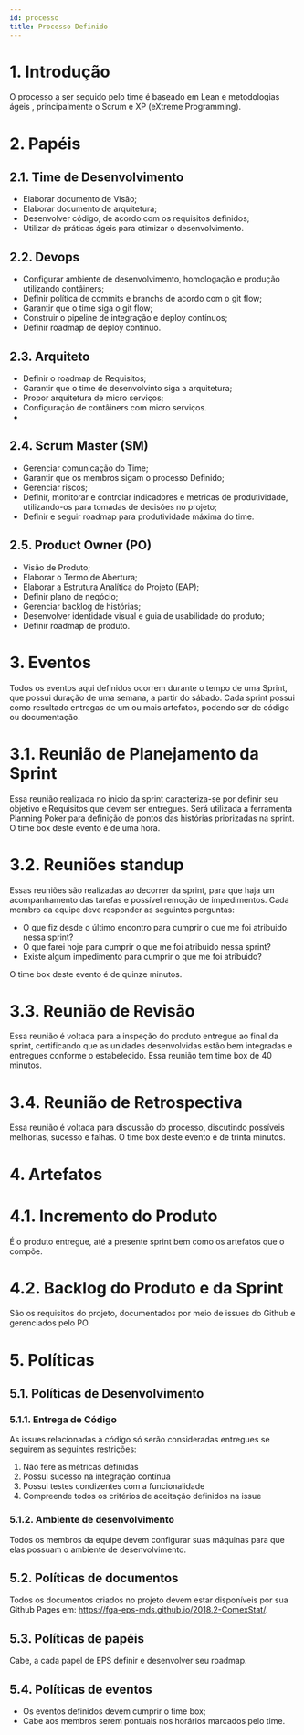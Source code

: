 ```yaml
---
id: processo
title: Processo Definido
---
```


# 1. Introdução

O processo a ser seguido pelo time é baseado em Lean e metodologias ágeis , principalmente o Scrum e
XP (eXtreme Programming).

# 2. Papéis

## 2.1. Time de Desenvolvimento

- Elaborar documento de Visão;
- Elaborar documento de arquitetura;
- Desenvolver código, de acordo com os requisitos definidos;
- Utilizar de práticas ágeis para otimizar o desenvolvimento.

## 2.2. Devops

- Configurar ambiente de desenvolvimento, homologação e produção utilizando contâiners;
- Definir política de commits e branchs de acordo com o git flow;
- Garantir que o time siga o git flow;
- Construir o pipeline de integração e deploy contínuos;
- Definir roadmap de deploy contínuo.

## 2.3. Arquiteto

- Definir o roadmap de Requisitos;
- Garantir que o time de desenvolvinto siga a arquitetura;
- Propor arquitetura de micro serviços;
- Configuração de contâiners com micro serviços.
-
## 2.4. Scrum Master (SM)

- Gerenciar comunicação do Time;
- Garantir que os membros sigam o processo Definido;
- Gerenciar riscos;
- Definir, monitorar e controlar indicadores e metricas de produtividade, utilizando-os para tomadas de decisões no projeto;
- Definir e seguir roadmap para produtividade máxima do time.

## 2.5. Product Owner (PO)

- Visão de Produto;
- Elaborar o Termo de Abertura;
- Elaborar a Estrutura Analítica do Projeto (EAP);
- Definir plano de negócio;
- Gerenciar backlog de histórias;
- Desenvolver identidade visual e guia de usabilidade do produto;
- Definir roadmap de produto.


# 3. Eventos

 Todos os eventos aqui definidos ocorrem durante o tempo de uma Sprint, que possui duração de uma semana,
 a partir do sábado. Cada sprint possui como resultado entregas de um ou mais artefatos, podendo ser de código
 ou documentação.

# 3.1. Reunião de Planejamento da Sprint

Essa reunião realizada no inicio da sprint caracteriza-se por definir seu objetivo e Requisitos
que devem ser entregues. Será utilizada a ferramenta Planning Poker para definição de pontos
das histórias priorizadas na sprint. O time box deste evento é de uma hora.

# 3.2. Reuniões standup

Essas reuniões são realizadas ao decorrer da sprint, para que haja um acompanhamento
das tarefas e possível remoção de impedimentos. Cada membro da equipe deve responder as seguintes
perguntas:
- O que fiz desde o último encontro para cumprir o que me foi atribuido nessa sprint?
- O que farei hoje para cumprir o que me foi atribuido nessa sprint?
- Existe algum impedimento para cumprir o que me foi atribuido?

 O time box deste evento é de quinze minutos.

# 3.3. Reunião de Revisão

Essa reunião é voltada para a inspeção do produto entregue ao final da sprint,
certificando que as unidades desenvolvidas estão bem integradas e entregues conforme
o estabelecido. Essa reunião tem time box de 40 minutos.

# 3.4. Reunião de Retrospectiva

Essa reunião é voltada para discussão do processo, discutindo possíveis melhorias,
sucesso e falhas.
 O time box deste evento é de trinta minutos.

# 4. Artefatos

# 4.1. Incremento do Produto

É o produto entregue, até a presente sprint bem como os artefatos que o compõe.

# 4.2. Backlog do Produto e da Sprint
São os requisitos do projeto, documentados por meio de issues do Github e gerenciados pelo PO.

# 5. Políticas

## 5.1. Políticas de Desenvolvimento

### 5.1.1. Entrega de Código
  As issues relacionadas à código só serão consideradas entregues se seguirem as seguintes restrições:
  1. Não fere as métricas definidas
  2. Possui sucesso na integração contínua
  3. Possui testes condizentes com a funcionalidade
  4. Compreende todos os critérios de aceitação definidos na issue

### 5.1.2. Ambiente de desenvolvimento
  Todos os membros da equipe devem configurar suas máquinas para que elas possuam o ambiente de desenvolvimento.

## 5.2. Políticas de documentos
  Todos os documentos criados no projeto devem estar disponíveis por sua Github Pages em: https://fga-eps-mds.github.io/2018.2-ComexStat/.

## 5.3. Políticas de papéis

  Cabe, a cada papel de EPS definir e desenvolver seu roadmap.

## 5.4. Políticas de eventos
  - Os eventos definidos devem cumprir o time box;
  - Cabe aos membros serem pontuais nos horários marcados pelo time.

